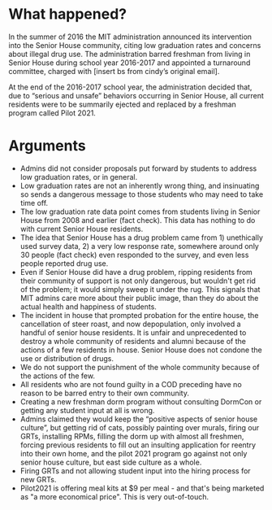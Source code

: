 # What happened?
In the summer of 2016 the MIT administration announced its intervention into the Senior House community, citing low graduation rates and concerns about illegal drug use. The administration barred freshman from living in Senior House during school year 2016-2017 and appointed a turnaround committee, charged with [insert bs from cindy’s original email].
 
At the end of the 2016-2017 school year, the administration decided that, due to “serious and unsafe” behaviors occurring in Senior House, all current residents were to be summarily ejected and replaced by a freshman program called Pilot 2021.

# Arguments
* Admins did not consider proposals put forward by students to address low graduation rates, or in general.
* Low graduation rates are not an inherently wrong thing, and insinuating so sends a dangerous message to those students who may need to take time off.
* The low graduation rate data point comes from students living in Senior House from 2008 and earlier (fact check). This data has nothing to do with current Senior House residents. 
* The idea that Senior House has a drug problem came from 1) unethically used survey data, 2) a very low response rate, somewhere around only 30 people (fact check) even responded to the survey, and even less people reported drug use. 
* Even if Senior House did have a drug problem, ripping residents from their community of support is not only dangerous, but wouldn't get rid of the problem; it would simply sweep it under the rug. This signals that MIT admins care more about their public image, than they do about the actual health and happiness of students. 
* The incident in house that prompted probation for the entire house, the cancellation of steer roast, and now depopulation, only involved a handful of senior house residents. It is unfair and unprecedented to destroy a whole community of residents and alumni because of the actions of a few residents in house. Senior House does not condone the use or distribution of drugs.
* We do not support the punishment of the whole community because of the actions of the few.
* All residents who are not found guilty in a COD preceding have no reason to be barred entry to their own community.
* Creating a new freshman dorm program without consulting DormCon or getting any student input at all is wrong. 
* Admins claimed they would keep the “positive aspects of senior house culture”, but getting rid of cats, possibly painting over murals, firing our GRTs, installing RPMs, filling the dorm up with almost all freshmen, forcing previous residents to fill out an insulting application for reentry into their own home, and the pilot 2021 program go against not only senior house culture, but east side culture as a whole. 
* Firing GRTs and not allowing student input into the hiring process for new GRTs.
* Pilot2021 is offering meal kits at $9 per meal - and that's being marketed as "a more economical price". This is very out-of-touch.

